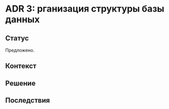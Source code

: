 # ADR 3: рганизация структуры базы данных

## Статус
Предложено.

## Контекст


## Решение 


## Последствия 



